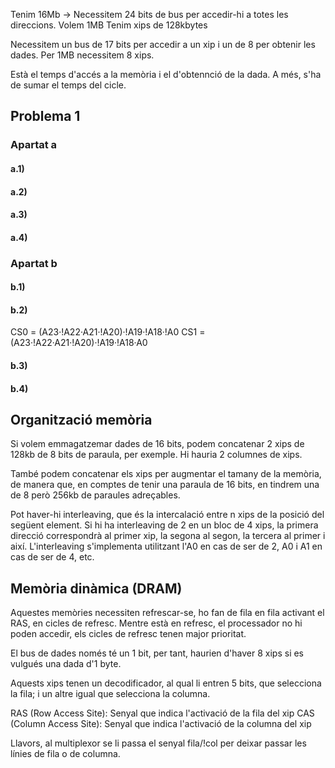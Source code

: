 Tenim 16Mb -> Necessitem 24 bits de bus per accedir-hi a totes les direccions.
Volem 1MB
Tenim xips de 128kbytes

Necessitem un bus de 17 bits per accedir a un xip i un de 8 per obtenir les dades.
Per 1MB necessitem 8 xips.

Està el temps d'accés a la memòria i el d'obtennció de la dada. A més, s'ha de sumar el temps del cicle.

## Problema 1

### Apartat a

#### a.1)



#### a.2)



#### a.3)



#### a.4)



### Apartat b

#### b.1)



#### b.2)

CS0 = (A23·!A22·A21·!A20)·!A19·!A18·!A0
CS1 = (A23·!A22·A21·!A20)·!A19·!A18·A0

#### b.3)



#### b.4)



## Organització memòria

Si volem emmagatzemar dades de 16 bits, podem concatenar 2 xips de 128kb de 8 bits de paraula, per exemple. Hi hauria 2 columnes de xips.

També podem concatenar els xips per augmentar el tamany de la memòria, de manera que, en comptes de tenir una paraula de 16 bits, en tindrem una de 8 però 256kb de paraules adreçables.

Pot haver-hi interleaving, que és la intercalació entre n xips de la posició del següent element. Si hi ha interleaving de 2 en un bloc de 4 xips, la primera direcció correspondrà al primer xip, la segona al segon, la tercera al primer i així. L'interleaving s'implementa utilitzant l'A0 en cas de ser de 2, A0 i A1 en cas de ser de 4, etc.

## Memòria dinàmica (DRAM)

Aquestes memòries necessiten refrescar-se, ho fan de fila en fila activant el RAS, en cicles de refresc. Mentre està en refresc, el processador no hi poden accedir, els cicles de refresc tenen major prioritat.

El bus de dades només té un 1 bit, per tant, haurien d'haver 8 xips si es vulgués una dada d'1 byte.

Aquests xips tenen un decodificador, al qual li entren 5 bits, que selecciona la fila; i un altre igual que selecciona la columna.

RAS (Row Access Site): Senyal que indica l'activació de la fila del xip
CAS (Column Access Site): Senyal que indica l'activació de la columna del xip

Llavors, al multiplexor se li passa el senyal fila/!col per deixar passar les línies de fila o de columna.

